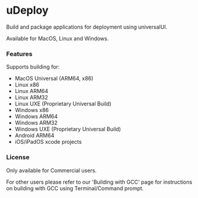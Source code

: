 <h1>uDeploy</h1>

Build and package applications for deployment using universalUI.

Available for MacOS, Linux and Windows.

<h3>Features</h3>

Supports building for:

  - MacOS Universal (ARM64, x86)
  - Linux x86
  - Linux ARM64
  - Linux ARM32
  - Linux UXE (Proprietary Universal Build)
  - Windows x86
  - Windows ARM64
  - Windows ARM32
  - Windows UXE (Proprietary Universal Build)
  - Android ARM64
  - iOS/iPadOS xcode projects
  
<h3>License</h3>

Only available for Commercial users.

For other users please refer to our 'Building with GCC' page for instructions on building with GCC using Terminal/Command prompt.
